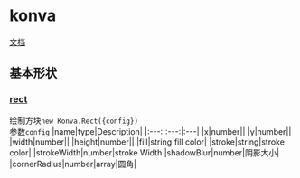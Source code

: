 # konva
[文档]((https://konvajs.org/))
## 基本形状

### [rect](https://konvajs.org/docs/shapes/Rect.html)

绘制方块`new Konva.Rect({config})`  
参数`config`
|name|type|Description|
|:---:|:---:|:---|
|x|number||
|y|number||
|width|number||
|height|number||
|fill|string|fill color|
|stroke|string|stroke color|
|strokeWidth|number|stroke Width
|shadowBlur|number|阴影大小|
|cornerRadius|number\|array|圆角|
